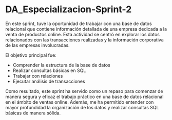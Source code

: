 # DA_Especializacion-Sprint-2
En este sprint, tuve la oportunidad de trabajar con una base de datos relacional que contiene información detallada de una empresa dedicada a la venta de productos online. Esta actividad se centró en explorar los datos relacionados con las transacciones realizadas y la información corporativa de las empresas involucradas.

El objetivo principal fue:
- Comprender la estructura de la base de datos
- Realizar consultas básicas en SQL
- Trabajar con relaciones
- Ejecutar análisis de transacciones
  
Como resultado, este sprint ha servido como un repaso para comenzar de manera segura y eficaz el trabajo práctico en una base de datos relacional en el ámbito de ventas online. Además, me ha permitido entender con mayor profundidad la organización de los datos y realizar consultas SQL básicas de manera sólida.
